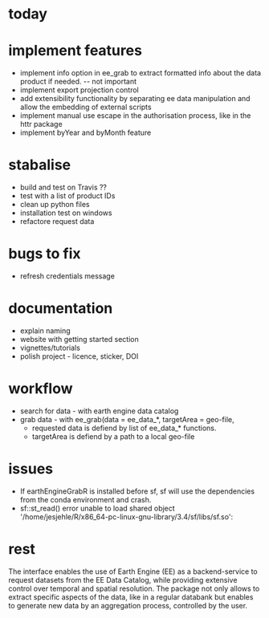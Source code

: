 # today




# implement features

* implement info option in ee_grab to extract formatted info about the data product if needed. -- not important
* implement export projection control
* add extensibility functionality by separating ee data manipulation and allow the embedding of external scripts
* implement manual use escape in the authorisation process, like in the httr package
* implement byYear and byMonth feature


# stabalise

* build and test on Travis ??
* test with a list of product IDs
* clean up python files
* installation test on windows
* refactore request data

# bugs to fix

* refresh credentials message

# documentation

* explain naming
* website with getting started section
* vignettes/tutorials
* polish project - licence, sticker, DOI



# workflow

* search for data - with earth engine data catalog
* grab data - with ee_grab(data = ee_data_*, targetArea = geo-file, 
  * requested data is defiend by list of ee_data_* functions.
  * targetArea is defiend by a path to a local geo-file
  


# issues

* If earthEngineGrabR is installed before sf, sf will use the dependencies from the conda environment and crash.
* sf::st_read() error unable to load shared object '/home/jesjehle/R/x86_64-pc-linux-gnu-library/3.4/sf/libs/sf.so':





# rest
The interface enables the use of Earth Engine (EE) as a backend-service to request datasets from the EE Data Catalog, while providing extensive control over temporal and spatial resolution. The package not only allows to extract specific aspects of the data, like in a regular databank but enables to generate new data by an aggregation process, controlled by the user. 







